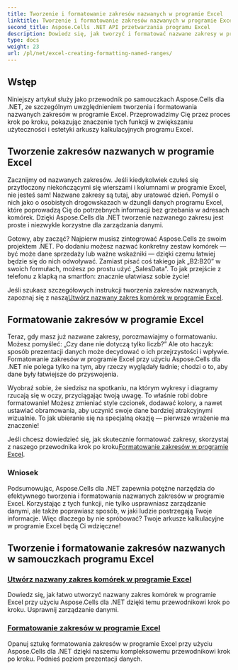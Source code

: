 ```yaml
---
title: Tworzenie i formatowanie zakresów nazwanych w programie Excel
linktitle: Tworzenie i formatowanie zakresów nazwanych w programie Excel
second_title: Aspose.Cells .NET API przetwarzania programu Excel
description: Dowiedz się, jak tworzyć i formatować nazwane zakresy w programie Excel za pomocą Aspose.Cells dla .NET. Ulepsz zarządzanie danymi i prezentację wizualną bez wysiłku.
type: docs
weight: 23
url: /pl/net/excel-creating-formatting-named-ranges/
---
```

## Wstęp

Niniejszy artykuł służy jako przewodnik po samouczkach Aspose.Cells dla .NET, ze szczególnym uwzględnieniem tworzenia i formatowania nazwanych zakresów w programie Excel. Przeprowadzimy Cię przez proces krok po kroku, pokazując znaczenie tych funkcji w zwiększaniu użyteczności i estetyki arkuszy kalkulacyjnych programu Excel. 

## Tworzenie zakresów nazwanych w programie Excel

Zacznijmy od nazwanych zakresów. Jeśli kiedykolwiek czułeś się przytłoczony niekończącymi się wierszami i kolumnami w programie Excel, nie jesteś sam! Nazwane zakresy są tutaj, aby uratować dzień. Pomyśl o nich jako o osobistych drogowskazach w dżungli danych programu Excel, które poprowadzą Cię do potrzebnych informacji bez grzebania w adresach komórek. Dzięki Aspose.Cells dla .NET tworzenie nazwanego zakresu jest proste i niezwykle korzystne dla zarządzania danymi.

Gotowy, aby zacząć? Najpierw musisz zintegrować Aspose.Cells ze swoim projektem .NET. Po dodaniu możesz nazwać konkretny zestaw komórek — być może dane sprzedaży lub ważne wskaźniki — dzięki czemu łatwiej będzie się do nich odwoływać. Zamiast pisać coś takiego jak „B2:B20” w swoich formułach, możesz po prostu użyć „SalesData”. To jak przejście z telefonu z klapką na smartfon: znacznie ułatwiasz sobie życie! 

 Jeśli szukasz szczegółowych instrukcji tworzenia zakresów nazwanych, zapoznaj się z naszą[Utwórz nazwany zakres komórek w programie Excel](./create-named-range-of-cells/).

## Formatowanie zakresów w programie Excel

Teraz, gdy masz już nazwane zakresy, porozmawiajmy o formatowaniu. Możesz pomyśleć: „Czy dane nie dotyczą tylko liczb?” Ale oto haczyk: sposób prezentacji danych może decydować o ich przejrzystości i wpływie. Formatowanie zakresów w programie Excel przy użyciu Aspose.Cells dla .NET nie polega tylko na tym, aby rzeczy wyglądały ładnie; chodzi o to, aby dane były łatwiejsze do przyswojenia. 

Wyobraź sobie, że siedzisz na spotkaniu, na którym wykresy i diagramy rzucają się w oczy, przyciągając twoją uwagę. To właśnie robi dobre formatowanie! Możesz zmieniać style czcionek, dodawać kolory, a nawet ustawiać obramowania, aby uczynić swoje dane bardziej atrakcyjnymi wizualnie. To jak ubieranie się na specjalną okazję — pierwsze wrażenie ma znaczenie! 

 Jeśli chcesz dowiedzieć się, jak skutecznie formatować zakresy, skorzystaj z naszego przewodnika krok po kroku[Formatowanie zakresów w programie Excel](./format-ranges/).

### Wniosek

Podsumowując, Aspose.Cells dla .NET zapewnia potężne narzędzia do efektywnego tworzenia i formatowania nazwanych zakresów w programie Excel. Korzystając z tych funkcji, nie tylko usprawniasz zarządzanie danymi, ale także poprawiasz sposób, w jaki ludzie postrzegają Twoje informacje. Więc dlaczego by nie spróbować? Twoje arkusze kalkulacyjne w programie Excel będą Ci wdzięczne!

## Tworzenie i formatowanie zakresów nazwanych w samouczkach programu Excel
### [Utwórz nazwany zakres komórek w programie Excel](./create-named-range-of-cells/)
Dowiedz się, jak łatwo utworzyć nazwany zakres komórek w programie Excel przy użyciu Aspose.Cells dla .NET dzięki temu przewodnikowi krok po kroku. Usprawnij zarządzanie danymi.
### [Formatowanie zakresów w programie Excel](./format-ranges/)
Opanuj sztukę formatowania zakresów w programie Excel przy użyciu Aspose.Cells dla .NET dzięki naszemu kompleksowemu przewodnikowi krok po kroku. Podnieś poziom prezentacji danych.
